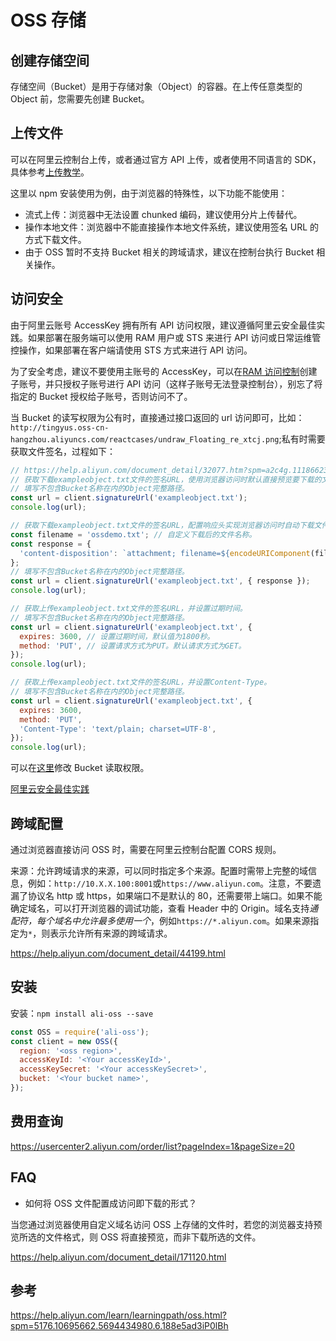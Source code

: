 # OSS 存储

## 创建存储空间

存储空间（Bucket）是用于存储对象（Object）的容器。在上传任意类型的 Object 前，您需要先创建 Bucket。

## 上传文件

可以在阿里云控制台上传，或者通过官方 API 上传，或者使用不同语言的 SDK，具体参考[上传教学](https://help.aliyun.com/document_detail/31886.html?spm=a2c4g.11186623.6.599.38e262e7mxtRcc)。

这里以 npm 安装使用为例，由于浏览器的特殊性，以下功能不能使用：

- 流式上传：浏览器中无法设置 chunked 编码，建议使用分片上传替代。
- 操作本地文件：浏览器中不能直接操作本地文件系统，建议使用签名 URL 的方式下载文件。
- 由于 OSS 暂时不支持 Bucket 相关的跨域请求，建议在控制台执行 Bucket 相关操作。

## 访问安全

由于阿里云账号 AccessKey 拥有所有 API 访问权限，建议遵循阿里云安全最佳实践。如果部署在服务端可以使用 RAM 用户或 STS 来进行 API 访问或日常运维管控操作，如果部署在客户端请使用 STS 方式来进行 API 访问。

为了安全考虑，建议不要使用主账号的 AccessKey，可以在[RAM 访问控制](https://ram.console.aliyun.com/users)创建子账号，并只授权子账号进行 API 访问（这样子账号无法登录控制台），别忘了将指定的 Bucket 授权给子账号，否则访问不了。

当 Bucket 的读写权限为公有时，直接通过接口返回的 url 访问即可，比如：`http://tingyus.oss-cn-hangzhou.aliyuncs.com/reactcases/undraw_Floating_re_xtcj.png`;私有时需要获取文件签名，过程如下：

```js
// https://help.aliyun.com/document_detail/32077.htm?spm=a2c4g.11186623.2.17.790c1c91sQUOdz#concept-32077-zh
// 获取下载exampleobject.txt文件的签名URL，使用浏览器访问时默认直接预览要下载的文件。
// 填写不包含Bucket名称在内的Object完整路径。
const url = client.signatureUrl('exampleobject.txt');
console.log(url);

// 获取下载exampleobject.txt文件的签名URL，配置响应头实现浏览器访问时自动下载文件，并自定义下载后的文件名称。
const filename = 'ossdemo.txt'; // 自定义下载后的文件名称。
const response = {
  'content-disposition': `attachment; filename=${encodeURIComponent(filename)}`,
};
// 填写不包含Bucket名称在内的Object完整路径。
const url = client.signatureUrl('exampleobject.txt', { response });
console.log(url);

// 获取上传exampleobject.txt文件的签名URL，并设置过期时间。
// 填写不包含Bucket名称在内的Object完整路径。
const url = client.signatureUrl('exampleobject.txt', {
  expires: 3600, // 设置过期时间，默认值为1800秒。
  method: 'PUT', // 设置请求方式为PUT。默认请求方式为GET。
});
console.log(url);

// 获取上传exampleobject.txt文件的签名URL，并设置Content-Type。
// 填写不包含Bucket名称在内的Object完整路径。
const url = client.signatureUrl('exampleobject.txt', {
  expires: 3600,
  method: 'PUT',
  'Content-Type': 'text/plain; charset=UTF-8',
});
console.log(url);
```

可以在[这里](https://oss.console.aliyun.com/bucket/oss-cn-hangzhou/tingyus/permission#acl)修改 Bucket 读取权限。

[阿里云安全最佳实践](https://help.aliyun.com/document_detail/102600.html?spm=a2c8b.20231166.0.0.36dd336aCNmMC5)

## 跨域配置

通过浏览器直接访问 OSS 时，需要在阿里云控制台配置 CORS 规则。

来源：允许跨域请求的来源，可以同时指定多个来源。配置时需带上完整的域信息，例如：`http://10.X.X.100:8001`或`https://www.aliyun.com`。注意，不要遗漏了协议名 http 或 https，如果端口不是默认的 80，还需要带上端口。如果不能确定域名，可以打开浏览器的调试功能，查看 Header 中的 Origin。域名支持*通配符，每个域名中允许最多使用一个*，例如`https://*.aliyun.com`。如果来源指定为`*`，则表示允许所有来源的跨域请求。

https://help.aliyun.com/document_detail/44199.html

## 安装

安装：`npm install ali-oss --save`

```js
const OSS = require('ali-oss');
const client = new OSS({
  region: '<oss region>',
  accessKeyId: '<Your accessKeyId>',
  accessKeySecret: '<Your accessKeySecret>',
  bucket: '<Your bucket name>',
});
```

## 费用查询

https://usercenter2.aliyun.com/order/list?pageIndex=1&pageSize=20

## FAQ

- 如何将 OSS 文件配置成访问即下载的形式？

当您通过浏览器使用自定义域名访问 OSS 上存储的文件时，若您的浏览器支持预览所选的文件格式，则 OSS 将直接预览，而非下载所选的文件。

https://help.aliyun.com/document_detail/171120.html

## 参考

https://help.aliyun.com/learn/learningpath/oss.html?spm=5176.10695662.5694434980.6.188e5ad3iP0lBh
